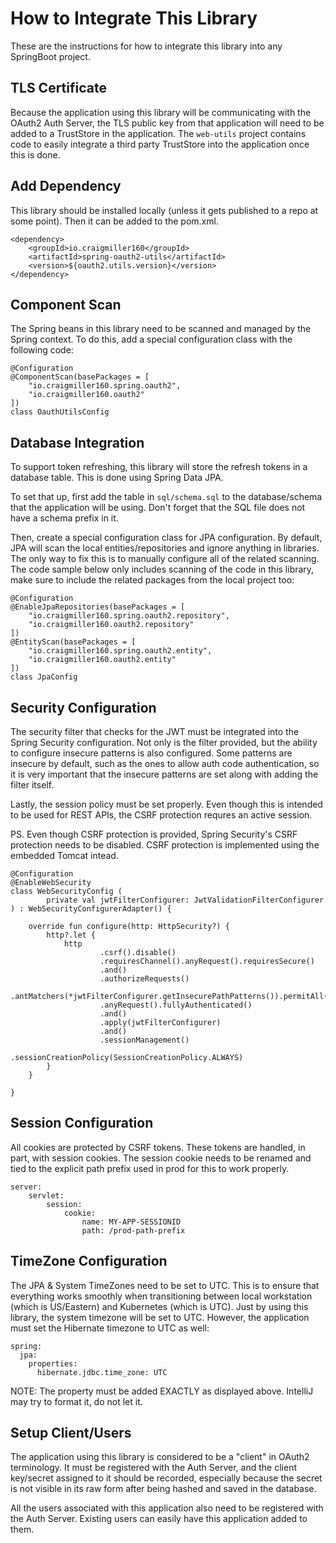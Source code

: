 # How to Integrate This Library

These are the instructions for how to integrate this library into any SpringBoot project.

## TLS Certificate

Because the application using this library will be communicating with the OAuth2 Auth Server, the TLS public key from that application will need to be added to a TrustStore in the application. The `web-utils` project contains code to easily integrate a third party TrustStore into the application once this is done.

## Add Dependency

This library should be installed locally (unless it gets published to a repo at some point). Then it can be added to the pom.xml.

```
<dependency>
    <groupId>io.craigmiller160</groupId>
    <artifactId>spring-oauth2-utils</artifactId>
    <version>${oauth2.utils.version}</version>
</dependency>
```

## Component Scan

The Spring beans in this library need to be scanned and managed by the Spring context. To do this, add a special configuration class with the following code:

```
@Configuration
@ComponentScan(basePackages = [
    "io.craigmiller160.spring.oauth2",
    "io.craigmiller160.oauth2"
])
class OauthUtilsConfig
```

## Database Integration

To support token refreshing, this library will store the refresh tokens in a database table. This is done using Spring Data JPA.

To set that up, first add the table in `sql/schema.sql` to the database/schema that the application will be using. Don't forget that the SQL file does not have a schema prefix in it.

Then, create a special configuration class for JPA configuration. By default, JPA will scan the local entities/repositories and ignore anything in libraries. The only way to fix this is to manually configure all of the related scanning. The code sample below only includes scanning of the code in this library, make sure to include the related packages from the local project too:

```
@Configuration
@EnableJpaRepositories(basePackages = [
    "io.craigmiller160.spring.oauth2.repository",
    "io.craigmiller160.oauth2.repository"
])
@EntityScan(basePackages = [
    "io.craigmiller160.spring.oauth2.entity",
    "io.craigmiller160.oauth2.entity"
])
class JpaConfig
```

## Security Configuration

The security filter that checks for the JWT must be integrated into the Spring Security configuration. Not only is the filter provided, but the ability to configure insecure patterns is also configured. Some patterns are insecure by default, such as the ones to allow auth code authentication, so it is very important that the insecure patterns are set along with adding the filter itself.

Lastly, the session policy must be set properly. Even though this is intended to be used for REST APIs, the CSRF protection requres an active session.

PS. Even though CSRF protection is provided, Spring Security's CSRF protection needs to be disabled. CSRF protection is implemented using the embedded Tomcat intead.

```
@Configuration
@EnableWebSecurity
class WebSecurityConfig (
        private val jwtFilterConfigurer: JwtValidationFilterConfigurer
) : WebSecurityConfigurerAdapter() {

    override fun configure(http: HttpSecurity?) {
        http?.let {
            http
                    .csrf().disable()
                    .requiresChannel().anyRequest().requiresSecure()
                    .and()
                    .authorizeRequests()
                    .antMatchers(*jwtFilterConfigurer.getInsecurePathPatterns()).permitAll()
                    .anyRequest().fullyAuthenticated()
                    .and()
                    .apply(jwtFilterConfigurer)
                    .and()
                    .sessionManagement()
                        .sessionCreationPolicy(SessionCreationPolicy.ALWAYS)
        }
    }

}
```

## Session Configuration

All cookies are protected by CSRF tokens. These tokens are handled, in part, with session cookies. The session cookie needs to be renamed and tied to the explicit path prefix used in prod for this to work properly.

```
server:
    servlet:
        session:
            cookie:
                name: MY-APP-SESSIONID
                path: /prod-path-prefix
```

## TimeZone Configuration

The JPA & System TimeZones need to be set to UTC. This is to ensure that everything works smoothly when transitioning between local workstation (which is US/Eastern) and Kubernetes (which is UTC). Just by using this library, the system timezone will be set to UTC. However, the application must set the Hibernate timezone to UTC as well:

```
spring:
  jpa:
    properties:
      hibernate.jdbc.time_zone: UTC
```

NOTE: The property must be added EXACTLY as displayed above. IntelliJ may try to format it, do not let it.

## Setup Client/Users

The application using this library is considered to be a "client" in OAuth2 terminology. It must be registered with the Auth Server, and the client key/secret assigned to it should be recorded, especially because the secret is not visible in its raw form after being hashed and saved in the database.

All the users associated with this application also need to be registered with the Auth Server. Existing users can easily have this application added to them.
